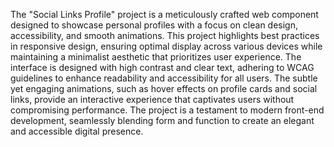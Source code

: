 The "Social Links Profile" project is a meticulously crafted web component designed to showcase personal profiles with a focus on clean design, accessibility, and smooth animations. This project highlights best practices in responsive design, ensuring optimal display across various devices while maintaining a minimalist aesthetic that prioritizes user experience. The interface is designed with high contrast and clear text, adhering to WCAG guidelines to enhance readability and accessibility for all users. The subtle yet engaging animations, such as hover effects on profile cards and social links, provide an interactive experience that captivates users without compromising performance. The project is a testament to modern front-end development, seamlessly blending form and function to create an elegant and accessible digital presence.
